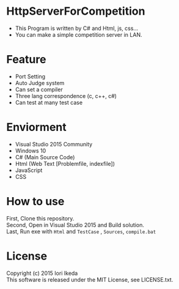 # HttpServerForCompetition
+ This Program is written by C# and Html, js, css...
+ You can make a simple competition server in LAN.

# Feature
+ Port Setting
+ Auto Judge system
+ Can set a compiler
+ Three lang correspondence (c, c++, c#)
+ Can test at many test case

# Enviorment
+ Visual Studio 2015 Community
+ Windows 10
+ C# (Main Source Code)
+ Html (Web Text [Problemfile, indexfile])
+ JavaScript
+ CSS

# How to use
First, Clone this repository.   
Second, Open in Visual Studio 2015 and Build solution.  
Last, Run exe with `Html` and `TestCase` , `Sources`, `compile.bat`

# License
Copyright (c) 2015 Iori Ikeda   
This software is released under the MIT License, see LICENSE.txt.
